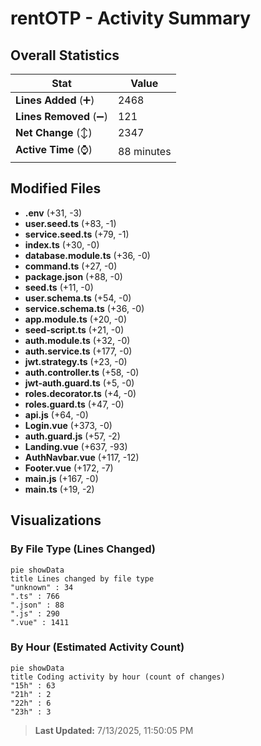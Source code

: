 # rentOTP - Activity Summary 

## Overall Statistics

| Stat                   | Value                                                             |
| ---------------------- | ----------------------------------------------------------------- |
| **Lines Added** (➕)   | 2468                                          |
| **Lines Removed** (➖) | 121                                        |
| **Net Change** (↕)    | 2347                |
| **Active Time** (⌚)   | 88 minutes |


## Modified Files
- **.env** (+31, -3)
- **user.seed.ts** (+83, -1)
- **service.seed.ts** (+79, -1)
- **index.ts** (+30, -0)
- **database.module.ts** (+36, -0)
- **command.ts** (+27, -0)
- **package.json** (+88, -0)
- **seed.ts** (+11, -0)
- **user.schema.ts** (+54, -0)
- **service.schema.ts** (+36, -0)
- **app.module.ts** (+20, -0)
- **seed-script.ts** (+21, -0)
- **auth.module.ts** (+32, -0)
- **auth.service.ts** (+177, -0)
- **jwt.strategy.ts** (+23, -0)
- **auth.controller.ts** (+58, -0)
- **jwt-auth.guard.ts** (+5, -0)
- **roles.decorator.ts** (+4, -0)
- **roles.guard.ts** (+47, -0)
- **api.js** (+64, -0)
- **Login.vue** (+373, -0)
- **auth.guard.js** (+57, -2)
- **Landing.vue** (+637, -93)
- **AuthNavbar.vue** (+117, -12)
- **Footer.vue** (+172, -7)
- **main.js** (+167, -0)
- **main.ts** (+19, -2)

## Visualizations

### By File Type (Lines Changed)

```mermaid
pie showData
title Lines changed by file type
"unknown" : 34
".ts" : 766
".json" : 88
".js" : 290
".vue" : 1411
```

### By Hour (Estimated Activity Count)

```mermaid
pie showData
title Coding activity by hour (count of changes)
"15h" : 63
"21h" : 2
"22h" : 6
"23h" : 3
```


> **Last Updated:** 7/13/2025, 11:50:05 PM